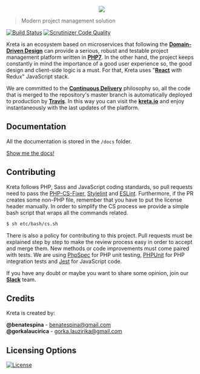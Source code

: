 <p align="center">
    <a href="https://kreta.io" target="_blank">
        <img src="https://rawgithub.com/kreta/kreta/master/docs/_svg/logo.svg">
    </a>
</p>

> Modern project management solution

[![Build Status](https://travis-ci.org/kreta/Kreta.svg?branch=master)](https://travis-ci.org/kreta/Kreta)
[![Scrutinizer Code Quality](https://scrutinizer-ci.com/g/kreta/Kreta/badges/quality-score.png?b=master)](https://scrutinizer-ci.com/g/kreta/Kreta/?branch=master)

Kreta is an ecosystem based on microservices that following the **[Domain-Driven Design][1]** can provide a serious,
robust and testable project management platform written in **[PHP7][2]**. In the other hand, the project keeps
constantly in mind the importance of a good user experience so, the good design and client-side logic is a must. For
that, Kreta uses "**[React][3]** with Redux" JavaScript stack.

We are committed to the **[Continuous Delivery][11]** philosophy so, all the code that is merged to the repository's
master branch is automatically deployed to production by **[Travis](https://travis-ci.org/kreta/Kreta)**. 
In this way you can visit the **[kreta.io][12]** and enjoy instantaneously with the last updates of the platform.

## Documentation
All the documentation is stored in the `/docs` folder.

[Show me the docs!](docs/index.md)

## Contributing
Kreta follows PHP, Sass and JavaScript coding standards, so pull requests need to pass the [PHP-CS-Fixer][5],
[Stylelint][6] and [ESLint][7]. Furthermore, if the PR creates some non-PHP file, remember that you have to put the
license header manually. In order to simplify the CS process we provide a simple bash script that wraps all the
commands related.
```bash
$ sh etc/bash/cs.sh
```

There is also a policy for contributing to this project. Pull requests must be explained step by step to make the
review process easy in order to accept and merge them. New methods or code improvements must come paired with
tests. We are using [PhpSpec][8] for PHP unit testing, [PHPUnit][13] for PHP integration tests and [Jest][9] for
JavaScript code.

If you have any doubt or maybe you want to share some opinion, join our **[Slack][10]** team.

## Credits
Kreta is created by:
>
**@benatespina** - [benatespina@gmail.com](mailto:benatespina@gmail.com)<br>
**@gorkalaucirica** - [gorka.lauzirika@gmail.com](mailto:gorka.lauzirika@gmail.com)

## Licensing Options
[![License](https://poser.pugx.org/kreta/kreta/license.svg)](https://github.com/kreta/kreta/blob/master/LICENSE)

[1]: https://en.wikipedia.org/wiki/Domain-driven_design
[2]: http://php.net/
[3]: https://facebook.github.io/react/
[4]: http://demo.kreta.io/
[5]: http://cs.sensiolabs.org/
[6]: http://stylelint.io/
[7]: http://eslint.org/
[8]: http://www.phpspec.net/
[9]: https://facebook.github.io/jest/
[10]: https://slackinvite.me/to/kretaio
[11]: https://en.wikipedia.org/wiki/Continuous_delivery
[12]: http://kreta.io/
[13]: https://phpunit.de/

